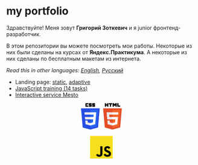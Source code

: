# my portfolio
Здравствуйте! Меня зовут **Григорий Зоткевич** и я junior фронтенд-разработчик. 

В этом репозитории вы можете посмотреть мои работы. Некоторые из них были сделаны на курсах от **Яндекс.Практикума**.
А некоторые из них сделаны по бесплатным макетам из интернета.

*Read this in other languages: [English](README.md), [Русский](README.ru.md)*
* Landing page: [static](../../tree/master/sprint-2), [adaptive](../../tree/master/sprint-4)
* [JavaScript training (14 tasks)](../../tree/master/sprint-5)
* [Interactive service Mesto](../../tree/master/sprint-8)

<p align="center">
  <img src="https://github.com/quis0/my-portfolio/blob/master/images/CSS3HTML5-logo.svg" alt="" height="70px">
</p>
<p align="center">
  <img src="https://github.com/quis0/my-portfolio/blob/master/images/JS-logo.svg" alt="" width="60px" height="60px">
</p>

